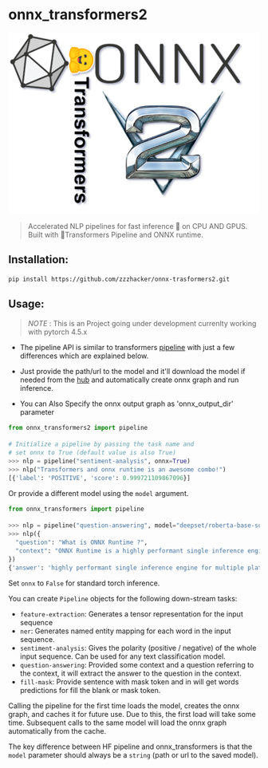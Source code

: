 # onnx_transformers2 
![onnx_transformers2](https://github.com/zzzhacker/onnx-trasformers2/blob/main/onnx-transformers2.png?raw=True)
> Accelerated NLP pipelines for fast inference 🚀 on CPU AND GPUS. Built with 🤗Transformers Pipeline and ONNX runtime.

## Installation:

```bash
pip install https://github.com/zzzhacker/onnx-trasformers2.git
```

## Usage:

> *NOTE* : This is an Project going under development currenlty working with pytorch 4.5.x

- The pipeline API is similar to transformers [pipeline](https://huggingface.co/transformers/main_classes/pipelines.html) with just a few differences which are explained below.

- Just provide the path/url to the model and it'll download the model if needed from the [hub](https://huggingface.co/models) and automatically create onnx graph and run inference.

- You can Also Specify the onnx output graph as 'onnx_output_dir' parameter

```python
from onnx_transformers2 import pipeline

# Initialize a pipeline by passing the task name and 
# set onnx to True (default value is also True)
>>> nlp = pipeline("sentiment-analysis", onnx=True)
>>> nlp("Transformers and onnx runtime is an awesome combo!")
[{'label': 'POSITIVE', 'score': 0.999721109867096}]  
```

Or provide a different model using the `model` argument.

```python
from onnx_transformers import pipeline

>>> nlp = pipeline("question-answering", model="deepset/roberta-base-squad2", onnx=True)
>>> nlp({
  "question": "What is ONNX Runtime ?", 
  "context": "ONNX Runtime is a highly performant single inference engine for multiple platforms and hardware"
})
{'answer': 'highly performant single inference engine for multiple platforms and hardware', 'end': 94, 'score': 0.751201868057251, 'start': 18}
```

Set `onnx` to `False` for standard torch inference.

You can create `Pipeline` objects for the following down-stream tasks:

 - `feature-extraction`: Generates a tensor representation for the input sequence
 - `ner`: Generates named entity mapping for each word in the input sequence.
 - `sentiment-analysis`: Gives the polarity (positive / negative) of the whole input sequence. Can be used for any text classification model.
 - `question-answering`: Provided some context and a question referring to the context, it will extract the answer to the question in the context.
 - `fill-mask`: Provide sentence with mask token and in will get words predictions for fill the blank or mask token.
  

Calling the pipeline for the first time loads the model, creates the onnx graph, and caches it for future use. Due to this, the first load will take some time. Subsequent calls to the same model will load the onnx graph automatically from the cache.


The key difference between HF pipeline and onnx_transformers is that the `model` parameter should always be a `string` (path or url to the saved model).

